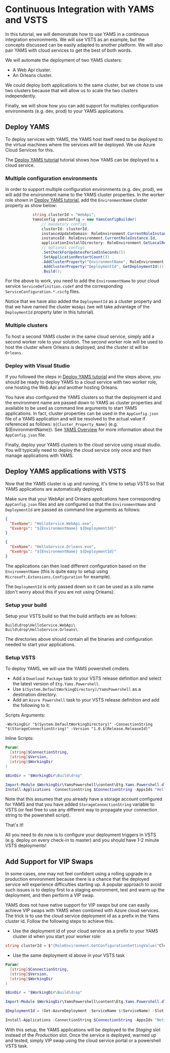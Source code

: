 # Continuous Integration with YAMS and VSTS

In this tutorial, we will demonstrate how to use YAMS in a continuous integration environments. We will use VSTS as an example, but the concepts discussed can be easily adapted to another platform. We will also pair YAMS with cloud services to get the best of both words.

We will automate the deployment of two YAMS clusters:
* A Web Api cluster.
* An Orleans cluster.

We could deploy both applications to the same cluster, but we chose to use two clusters because that will allow us to scale the two clusters independently.

Finally, we will show how you can add support for multiples configuration environments (e.g. dev, prod) to your YAMS applications.

## Deploy YAMS

To deploy services with YAMS, the YAMS host itself need to be deployed to the virtual machines where the services will be deployed. We use Azure Cloud Services for this.

The [Deploy YAMS tutorial](Deploy_YAMS.md) tutorial shows how YAMS can be deployed to a cloud service.

### Multiple configuration environments

In order to support multiple configuration environments (e.g. dev, prod), we will add the environment name to the YAMS cluster properties. In the worker role shown in [Deploy YAMS tutorial](Deploy_YAMS.md), add the `EnvironmentName` cluster property as show below:

```csharp
            string clusterId = "WebApi";
            YamsConfig yamsConfig = new YamsConfigBuilder(
                // mandatory configs
                clusterId: clusterId,
                instanceUpdateDomain: RoleEnvironment.CurrentRoleInstance.UpdateDomain.ToString(),
                instanceId: RoleEnvironment.CurrentRoleInstance.Id,
                applicationInstallDirectory: RoleEnvironment.GetLocalResource("LocalStoreDirectory").RootPath)
                // optional configs
                .SetCheckForUpdatesPeriodInSeconds(5)
                .SetApplicationRestartCount(3)
                .AddClusterProperty("EnvironmentName", RoleEnvironment.GetConfigurationSettingValue("EnvironmentName"))
                .AddClusterProperty("DeploymentId", GetDeploymentId())
                .Build();
```

For the above to work, you need to add the `EnvironmentName` to your cloud service `ServiceDefinition.csdef` and the corresponding `ServiceConfiguration.*.cscfg` files.

Notice that we have also added the `DeploymentId` as a cluster property and that we have named the cluster `WebApi` (we will take advantage of the `DeploymentId` property later in this tutorial).


### Multiple clusters

To host a second YAMS cluster in the same cloud service, simply add a second worker role to your solution. The second worker role will be used to host the cluster where Orleans is deployed, and the cluster id will be `Orleans`.

### Deploy with Visual Studio

If you followed the steps in [Deploy YAMS tutorial](Deploy_YAMS.md) and the steps above, you should be ready to deploy YAMS to a cloud service with two worker role, one hosting the Web Api and another hosting Orleans.

You have also configured the YAMS clusters so that the deployment id and the environment name are passed down to YAMS as cluster properties and available to be used as command line arguments to start YAMS applications. In fact, cluster properties can be used in the `AppConfig.json` file of a YAMS application and will be resolved to the actual value if referenced as follows: `${Cluster_Property_Name}` (e.g. ${EnvironmentName}). See [YAMS Overview](Overview.md) for more information about the `AppConfig.json` file.

Finally, deploy your YAMS clusters to the cloud service using visual studio. You will typically need to deploy the cloud service only once and then manage applications with YAMS.

## Deploy YAMS applications with VSTS

Now that the YAMS cluster is up and running, it's time to setup VSTS so that YAMS applications are automatically deployed.

Make sure that your WebApi and Orleans applications have corresponding `AppConfig.json` files and are configured so that the `EnvironmentName` and `DeploymentId` are passed as command line arguments as follows:

```json
{
  "ExeName": "HelloService.WebApi.exe",
  "ExeArgs": "${EnvironmentName} ${DeploymentId}"
}
```

```json
{
  "ExeName": "HelloService.Orleans.exe",
  "ExeArgs": "${EnvironmentName} ${DeploymentId}"
}
```

The applications can then load different configuration based on the `EnvironmentName` (this is quite easy to setup using `Microsoft.Extensions.Configuration` for example).

The `DeploymentId` is only passed down so it can be used as a silo name (don't worry about this if you are not using Orleans).

### Setup your build

Setup your VSTS build so that the build artifacts are as follows:

```
Build\drop\HelloService.WebApi\
Build\drop\HelloService.Orleans\
```

The directories above should contain all the binaries and configuration needed to start your applications.

### Setup VSTS

To deploy YAMS, we will use the YAMS powershell cmdlets.

* Add a `Download Package` task to your VSTS release definition and select the latest version of `Etg.Yams.Powershell`.
* Use `$(System.DefaultWorkingDirectory)/YamsPowershell` as a destination directory.
* Add an `Azure Powershell` task to your VSTS release definition and add the following to it:

Scripts Arguments: 
```
-WorkingDir "$(System.DefaultWorkingDirectory)" -ConnectionString "$(StorageConnectionString)" -Version "1.0.$(Release.ReleaseId)"
```

Inline Scripts:
```powershell
Param(
  [string]$ConnectionString,
  [string]$Version,
  [string]$WorkingDir
)

$BinDir = "$WorkingDir\Build\drop"

Import-Module $WorkingDir\YamsPowershell\content\Etg.Yams.Powershell.dll
Install-Applications -ConnectionString $ConnectionString -AppsIds "HelloService.WebApi","HelloService.Orleans" -ClustersIds "WebApi","Orleans" -BinariesPath "$BinDir\HelloService.WebApi","$BinDir\HelloService.Orleans\" -Versions $Version,$Version -WaitForDeploymentsToComplete $true
```

Note that this assumes that you already have a storage account configured for YAMS and that you have added `StorageConnectionString` variable to VSTS (or feel free to use any different way to propagate your connection string to the powershell script).

That's it! 

All you need to do now is to configure your deployment triggers in VSTS (e.g. deploy on every check-in to master) and you should have 1-2 minute VSTS deployments!


## Add Support for VIP Swaps

In some cases, one may not feel confident using a rolling upgrade in a production environment because there is a chance that the deployed service will experience difficulties starting up. A popular approach to avoid such issues is to deploy first to a staging environment, test and warm up the deployment, and then perform a VIP swap.

YAMS does not have native support for VIP swaps but one can easily achieve VIP swaps with YAMS when combined with Azure cloud services. The trick is to use the cloud service deployment id as a prefix in the Yams cluster id. Follow the following steps to achieve this.

* Use the deployment id of your cloud service as a prefix to your YAMS cluster id when you start your worker role:
```csharp
string clusterId = $"{RoleEnvironment.GetConfigurationSettingValue("ClusterId")}_{RoleEnvironment.DeploymentId}";
```
* Use the same deployment id above in your VSTS task

```powershell
Param(
  [string]$ConnectionString,
  [string]$Version,
  [string]$WorkingDir
)

$BinDir = "$WorkingDir\Build\drop"

Import-Module $WorkingDir\YamsPowershell\content\Etg.Yams.Powershell.dll

$DeploymentId = (Get-AzureDeployment -ServiceName $(ServiceName) -Slot Staging).DeploymentId

Install-Applications -ConnectionString $ConnectionString -AppsIds "NotificationService","NotificationService.Silo" -ClustersIds "FrontEnd_$(DeploymentId)","Orleans_$(DeploymentId)" -BinariesPath "$BinDir\NotificationService","$BinDir\NotificationService.Silo\" -Versions $Version,$Version -WaitForDeploymentsToComplete $true
```

With this setup, the YAMS applications will be deployed to the *Staging* slot instead of the *Production* slot. Once the service is deployed, warmed up and tested, simply VIP swap using the cloud service portal or a powershell VSTS task.
